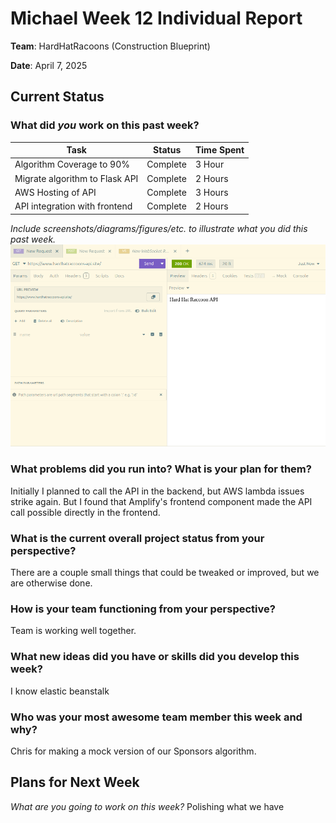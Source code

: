 # Michael Week 12 Individual Report

**Team**: HardHatRacoons (Construction Blueprint)

**Date**: April 7, 2025

## Current Status

### What did _you_ work on this past week?

| Task                              | Status    | Time Spent | 
| --------------------------------- | --------- | ---------- |
| Algorithm Coverage to 90% | Complete | 3 Hour |
| Migrate algorithm to Flask API | Complete | 2 Hours |
| AWS Hosting of API | Complete | 3 Hours |
| API integration with frontend | Complete | 2 Hours

*Include screenshots/diagrams/figures/etc. to illustrate what you did this past week.*
![lambda](./images/michael-api.png)

### What problems did you run into? What is your plan for them?
Initially I planned to call the API in the backend, but AWS lambda issues strike again. But I found that Amplify's frontend component made the API call possible directly in the frontend.

### What is the current overall project status from your perspective? 
There are a couple small things that could be tweaked or improved, but we are otherwise done.
### How is your team functioning from your perspective?
Team is working well together.

### What new ideas did you have or skills did you develop this week?
I know elastic beanstalk

### Who was your most awesome team member this week and why?
Chris for making a mock version of our Sponsors algorithm.

## Plans for Next Week

*What are you going to work on this week?*
Polishing what we have
